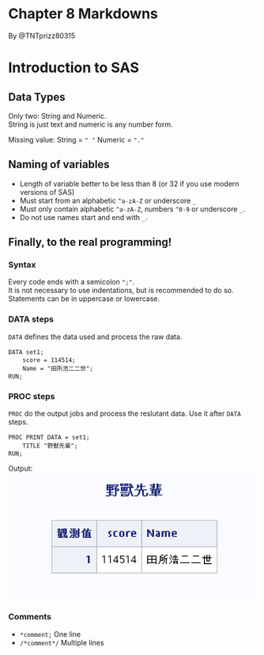 # Chapter 8 Markdowns
By @TNTprizz80315

# Introduction to SAS

## Data Types
Only two: String and Numeric.  
String is just text and numeric is any number form.

Missing value: String = `" "` Numeric = `"."`
## Naming of variables
 - Length of variable better to be less than 8 (or 32 if you use modern versions of SAS)
 - Must start from an alphabetic `^a-zA-Z` or underscore `_`
 - Must only contain alphabetic `^a-zA-Z`, numbers `^0-9` or underscore `_`.
 - Do not use names start and end with `_`.

## Finally, to the real programming!

### Syntax
Every code ends with a semicolon `";"`.  
It is not necessary to use indentations, but is recommended to do so.  
Statements can be in uppercase or lowercase.

### DATA steps
`DATA` defines the data used and process the raw data.
```sas
DATA set1;
    score = 114514;
    Name = "田所浩二二世";
RUN;
```

### PROC steps
`PROC` do the output jobs and process the reslutant data. Use it after `DATA` steps.
```sas
PROC PRINT DATA = set1;
    TITLE "野獸先輩";
RUN;
```
Output:  
![Smelly](./graph/Smelly_Thing.png)

### Comments
 - `*comment;` One line
 - `/*comment*/` Multiple lines
